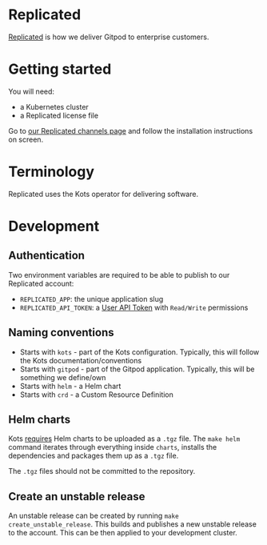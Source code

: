 # Replicated

[Replicated](https://vendor.replicated.com) is how we deliver Gitpod to enterprise
customers.

# Getting started

You will need:
 - a Kubernetes cluster
 - a Replicated license file

Go to [our Replicated channels page](https://vendor.replicated.com/apps/gitpod-pov/channels) and
follow the installation instructions on screen.

# Terminology

Replicated uses the Kots operator for delivering software.

# Development

## Authentication

Two environment variables are required to be able to publish to our Replicated account:

 - `REPLICATED_APP`: the unique application slug
 - `REPLICATED_API_TOKEN`: a [User API Token](https://vendor.replicated.com/account-settings) with `Read/Write` permissions

## Naming conventions

- Starts with `kots` - part of the Kots configuration. Typically, this will follow the Kots documentation/conventions
- Starts with `gitpod` - part of the Gitpod application. Typically, this will be something we define/own
- Starts with `helm` - a Helm chart
- Starts with `crd` - a Custom Resource Definition

## Helm charts

Kots [requires](https://kots.io/reference/v1beta1/helmchart) Helm charts to be uploaded as a `.tgz`
file. The `make helm` command iterates through everything inside `charts`, installs the dependencies
and packages them up as a `.tgz` file.

The `.tgz` files should not be committed to the repository.

## Create an unstable release

An unstable release can be created by running `make create_unstable_release`. This builds and publishes
a new unstable release to the account. This can be then applied to your development cluster.
